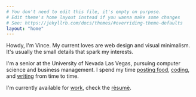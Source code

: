 ```yaml
---
# You don't need to edit this file, it's empty on purpose.
# Edit theme's home layout instead if you wanna make some changes
# See: https://jekyllrb.com/docs/themes/#overriding-theme-defaults
layout: "home"
---
```

<p id="intro">
   Howdy, I'm Vince.
   My current loves are web design and visual minimalism.
   It's usually the small details that spark my interests.
</p>
<p class="meat">
   I'm a senior at the University of Nevada Las Vegas, pursuing computer science and business management. I spend my time <a href="https://www.instagram.com/officialfoodplug/" target="_blank">posting food</a>,
   <a href="https://github.com/VincentNavarro" target="_blank">coding</a>,
   and <a href="/blog" target="_blank">writing</a> from time to time.
</p>
<p class="meat">
   I'm currently available for <a href="mailto:vincent@vincentnavarro.com">work</a>, check the <a href="/Res_2k18.pdf" target="_blank">rèsumè</a>.
</p>
